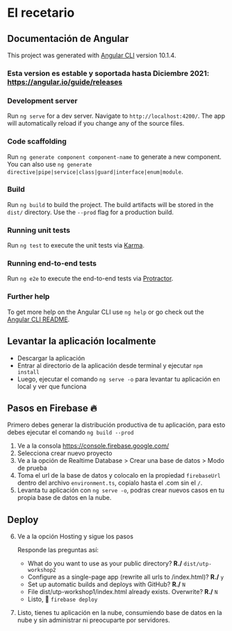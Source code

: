 # El recetario

## Documentación de Angular
This project was generated with [Angular CLI](https://github.com/angular/angular-cli) version 10.1.4.
### Esta version es estable y soportada hasta Diciembre 2021: https://angular.io/guide/releases


### Development server
Run `ng serve` for a dev server. Navigate to `http://localhost:4200/`. The app will automatically reload if you change any of the source files.

### Code scaffolding
Run `ng generate component component-name` to generate a new component. You can also use `ng generate directive|pipe|service|class|guard|interface|enum|module`.

### Build
Run `ng build` to build the project. The build artifacts will be stored in the `dist/` directory. Use the `--prod` flag for a production build.

### Running unit tests
Run `ng test` to execute the unit tests via [Karma](https://karma-runner.github.io).

### Running end-to-end tests
Run `ng e2e` to execute the end-to-end tests via [Protractor](http://www.protractortest.org/).

### Further help
To get more help on the Angular CLI use `ng help` or go check out the [Angular CLI README](https://github.com/angular/angular-cli/blob/master/README.md).

## Levantar la aplicación localmente 
- Descargar la aplicación 
- Entrar al directorio de la aplicación desde terminal y ejecutar `npm install`
- Luego, ejecutar el comando `ng serve -o` para levantar tu aplicación en local y ver que funciona

## Pasos en Firebase :fire:
Primero debes generar la distribución productiva de tu aplicación, para esto debes ejecutar el comando `ng build --prod`

1. Ve a la consola https://console.firebase.google.com/
2. Selecciona crear nuevo proyecto
3. Ve a la opción de Realtime Database > Crear una base de datos > Modo de prueba 
4. Toma el url de la base de datos y colocalo en la propiedad `firebaseUrl` dentro del archivo `environment.ts`, copialo hasta el .com sin el `/`.
5. Levanta tu aplicación con `ng serve -o`, podras crear nuevos casos en tu propia base de datos en la nube.

## Deploy 
6. Ve a la opción Hosting y sigue los pasos

    Responde las preguntas así:
    - What do you want to use as your public directory? **R./** `dist/utp-workshop2`
    - Configure as a single-page app (rewrite all urls to /index.html)? **R./** `y`
    - Set up automatic builds and deploys with GitHub? **R./** `N`
    - File dist/utp-workshop1/index.html already exists. Overwrite? **R./** `N`
    - Listo, :rocket: `firebase deploy`

7. Listo, tienes tu aplicación en la nube, consumiendo base de datos en la nube y sin administrar ni preocuparte por servidores.


